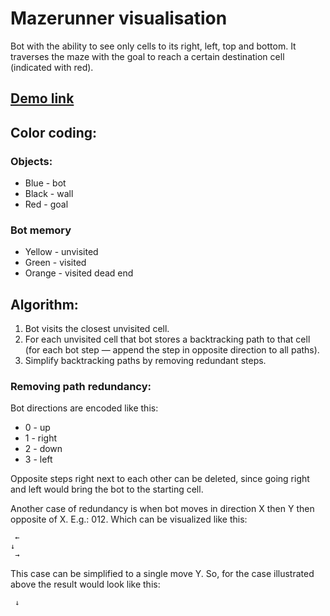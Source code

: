 # Mazerunner visualisation
Bot with the ability to see only cells to its right, left, top and bottom. It traverses the maze with the goal to reach a certain destination cell (indicated with red).

## [Demo link](http://mazerunner.surge.sh/)

## Color coding:
### Objects:
- Blue - bot
- Black - wall
- Red - goal
### Bot memory
- Yellow - unvisited
- Green - visited
- Orange - visited dead end

## Algorithm:
1. Bot visits the closest unvisited cell.
2. For each unvisited cell that bot stores a backtracking path to that cell (for each bot step — append the step in opposite direction to all paths).
3. Simplify backtracking paths by removing redundant steps.

### Removing path redundancy:
Bot directions are encoded like this:
- 0 - up
- 1 - right
- 2 - down
- 3 - left

Opposite steps right next to each other can be deleted, since going right and left would bring the bot to the starting cell.

Another case of redundancy is when bot moves in direction X then Y then opposite of X. E.g.: 012. Which can be visualized like this:

```
 ←
↓
 →
```
This case can be simplified to a single move Y. So, for the case illustrated above the result would look like this:

```
 ↓
```